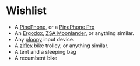 # Wishlist

- A [PinePhone](https://www.pine64.org/pinephone/), or a [PinePhone Pro](https://www.pine64.org/pinephonepro/)
- An [Ergodox](https://www.ergodox.io/), [ZSA Moonlander](https://www.zsa.io/moonlander/), or anything similar.
- Any [ploopy](https://ploopy.co/) input device.
- A [ziflex](https://ziflex.se) bike trolley, or anything similar.
- A tent and a sleeping bag
- A recumbent bike

